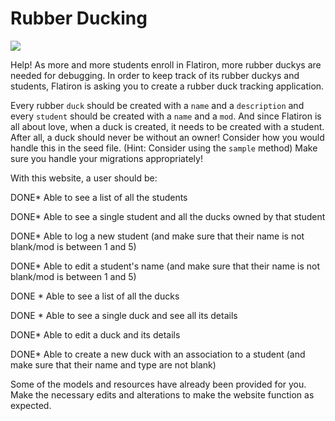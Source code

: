 # Rubber Ducking

<img src="https://mrcolley.files.wordpress.com/2014/07/rubber-ducky-2.jpg">

Help! As more and more students enroll in Flatiron, more rubber duckys are needed for debugging. In order to keep track of its rubber duckys and students, Flatiron is asking you to create a rubber duck tracking application.

Every rubber `duck` should be created with a `name` and a `description` and every `student` should be created with a `name` and a `mod`. And since Flatiron is all about love, when a duck is created, it needs to be created with a student. After all, a duck should never be without an owner! Consider how you would handle this in the seed file. (Hint: Consider using the `sample` method) Make sure you handle your migrations appropriately!

With this website, a user should be:

DONE* Able to see a list of all the students

DONE* Able to see a single student and all the ducks owned by that student

DONE* Able to log a new student (and make sure that their name is not blank/mod is between 1 and 5)

DONE* Able to edit a student's name (and make sure that their name is not blank/mod is between 1 and 5)

DONE * Able to see a list of all the ducks

DONE * Able to see a single duck and see all its details

DONE* Able to edit a duck and its details

DONE* Able to create a new duck with an association to a student (and make sure that their name and type are not blank)

Some of the models and resources have already been provided for you. Make the necessary edits and alterations to make the website function as expected.
